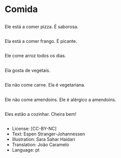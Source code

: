 # Comida

##
Ele está a comer pizza. É saborosa.

##
Ela está a comer frango. É picante.

##
Ele come arroz todos os dias.

##
Ela gosta de vegetais.

##
Ela não come carne. Ela é vegetariana.

##
Ele não come amendoins. Ele é alérgico a amendoins.

##
Eles estão a cozinhar. Cheira bem!

##
* License: [CC-BY-NC]
* Text: Espen Stranger-Johannessen
* Illustration: Sara Sahar Haidari
* Translation: João Caramelo
* Language: pt

